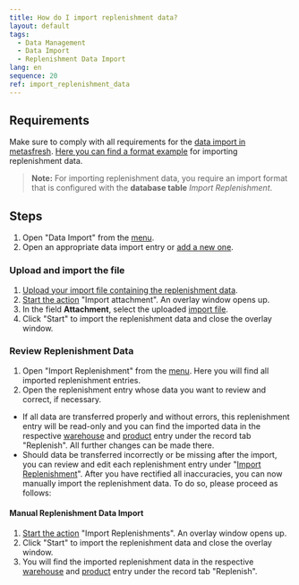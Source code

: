 ```yaml
---
title: How do I import replenishment data?
layout: default
tags:
  - Data Management
  - Data Import
  - Replenishment Data Import
lang: en
sequence: 20
ref: import_replenishment_data
---
```


## Requirements
Make sure to comply with all requirements for the [data import in metasfresh](Data_import_metasfresh). [Here you can find a format example](Import_format_example_replenishments) for importing replenishment data.
 >**Note:** For importing replenishment data, you require an import format that is configured with the **database table** *Import Replenishment*.

## Steps
1. Open "Data Import" from the [menu](Menu).
1. Open an appropriate data import entry or [add a new one](add_new_data_import_entry).

### Upload and import the file
1. [Upload your import file containing the replenishment data](File_handling).
1. [Start the action](StartAction) "Import attachment". An overlay window opens up.
1. In the field **Attachment**, select the uploaded [import file](Import_file_useful_tips).
1. Click "Start" to import the replenishment data and close the overlay window.

### Review Replenishment Data
1. Open "Import Replenishment" from the [menu](Menu). Here you will find all imported replenishment entries.
1. Open the replenishment entry whose data you want to review and correct, if necessary.
 - If all data are transferred properly and without errors, this replenishment entry will be read-only and you can find the imported data in the respective [warehouse](Menu) and [product](Menu) entry under the record tab "Replenish". All further changes can be made there.
 - Should data be transferred incorrectly or be missing after the import, you can review and edit each replenishment entry under "[Import Replenishment](Menu)". After you have rectified all inaccuracies, you can now manually import the replenishment data. To do so, please proceed as follows:

#### Manual Replenishment Data Import
1. [Start the action](StartAction) "Import Replenishments". An overlay window opens up.
1. Click "Start" to import the replenishment data and close the overlay window.
1. You will find the imported replenishment data in the respective [warehouse](Menu) and [product](Menu) entry under the record tab "Replenish".
